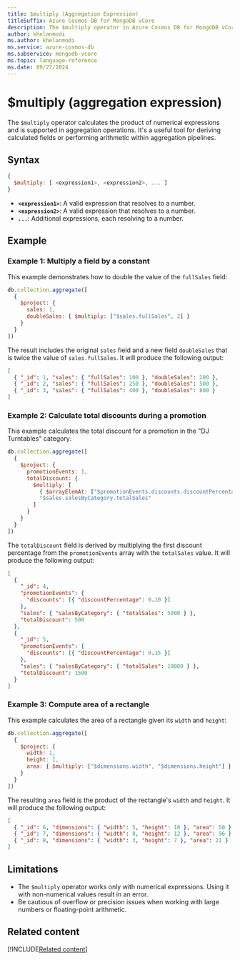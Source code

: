 ```yaml
---
title: $multiply (Aggregation Expression)
titleSuffix: Azure Cosmos DB for MongoDB vCore
description: The $multiply operator in Azure Cosmos DB for MongoDB vCore calculates the product of numerical expressions.
author: khelanmodi
ms.author: khelanmodi
ms.service: azure-cosmos-db
ms.subservice: mongodb-vcore
ms.topic: language-reference
ms.date: 09/27/2024
---
```


# $multiply (aggregation expression)

The `$multiply` operator calculates the product of numerical expressions and is supported in aggregation operations. It's a useful tool for deriving calculated fields or performing arithmetic within aggregation pipelines.

## Syntax

```javascript
{
  $multiply: [ <expression1>, <expression2>, ... ]
}
```

- **`<expression1>`**: A valid expression that resolves to a number.
- **`<expression2>`**: A valid expression that resolves to a number.
- **`...`**: Additional expressions, each resolving to a number.

## Example

### Example 1: Multiply a field by a constant

This example demonstrates how to double the value of the `fullSales` field:

```javascript
db.collection.aggregate([
  {
    $project: {
      sales: 1,
      doubleSales: { $multiply: ["$sales.fullSales", 2] }
    }
  }
])
```

The result includes the original `sales` field and a new field `doubleSales` that is twice the value of `sales.fullSales`. It will produce the following output:
```json
[
  { "_id": 1, "sales": { "fullSales": 100 }, "doubleSales": 200 },
  { "_id": 2, "sales": { "fullSales": 250 }, "doubleSales": 500 },
  { "_id": 3, "sales": { "fullSales": 400 }, "doubleSales": 800 }
]
```

### Example 2: Calculate total discounts during a promotion

This example calculates the total discount for a promotion in the "DJ Turntables" category:

```javascript
db.collection.aggregate([
  {
    $project: {
      promotionEvents: 1,
      totalDiscount: {
        $multiply: [
          { $arrayElemAt: ["$promotionEvents.discounts.discountPercentage", 0] },
          "$sales.salesByCategory.totalSales"
        ]
      }
    }
  }
])
```

The `totalDiscount` field is derived by multiplying the first discount percentage from the `promotionEvents` array with the `totalSales` value. It will produce the following output:
```json
[
  {
    "_id": 4,
    "promotionEvents": {
      "discounts": [{ "discountPercentage": 0.10 }]
    },
    "sales": { "salesByCategory": { "totalSales": 5000 } },
    "totalDiscount": 500
  },
  {
    "_id": 5,
    "promotionEvents": {
      "discounts": [{ "discountPercentage": 0.15 }]
    },
    "sales": { "salesByCategory": { "totalSales": 10000 } },
    "totalDiscount": 1500
  }
]
```

### Example 3: Compute area of a rectangle

This example calculates the area of a rectangle given its `width` and `height`:

```javascript
db.collection.aggregate([
  {
    $project: {
      width: 1,
      height: 1,
      area: { $multiply: ["$dimensions.width", "$dimensions.height"] }
    }
  }
])
```

The resulting `area` field is the product of the rectangle's `width` and `height`. It will produce the following output:
```json
[
  { "_id": 6, "dimensions": { "width": 5, "height": 10 }, "area": 50 },
  { "_id": 7, "dimensions": { "width": 8, "height": 12 }, "area": 96 },
  { "_id": 8, "dimensions": { "width": 3, "height": 7 }, "area": 21 }
]
```

## Limitations

- The `$multiply` operator works only with numerical expressions. Using it with non-numerical values result in an error.
- Be cautious of overflow or precision issues when working with large numbers or floating-point arithmetic.

## Related content
[!INCLUDE[Related content](../includes/related-content.md)]
